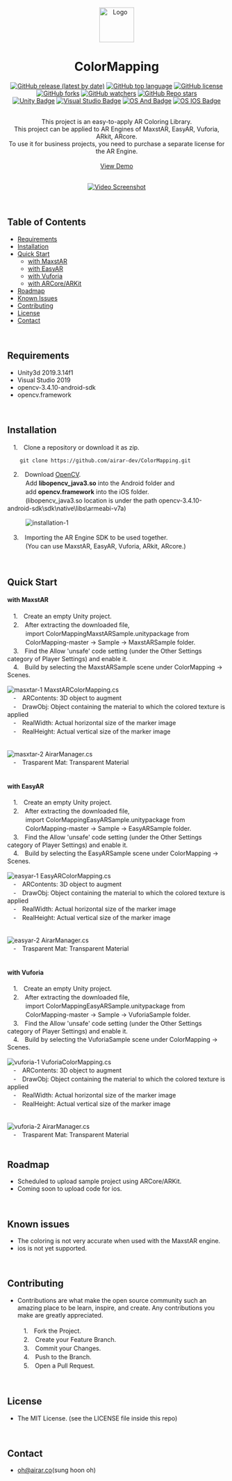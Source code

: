 <br />

<p align="center">
  <a href="https://github.com/airar-dev/ColorMapping">
    <img src="http://dev.airar.co/ColorMapping/Img/Default/logo_png.png" alt="Logo" width="80" height="80">
  </a>

  <h1 align="center"> ColorMapping </h1>
  
<div align="center">
  
[![GitHub release (latest by date)](https://img.shields.io/github/v/release/airar-dev/Unity-AR-ColorMapping?color=4cc51e)](https://github.com/airar-dev/Unity-AR-ColorMapping/releases/)
[![GitHub top language](https://img.shields.io/github/languages/top/airar-dev/Unity-AR-ColorMapping?color=1081c2)](https://github.com/airar-dev/Unity-AR-ColorMapping/search?l=c%23)
[![GitHub license](https://img.shields.io/github/license/airar-dev/Unity-AR-ColorMapping?color=f48041)](https://opensource.org/licenses/bsd-license.php)
[![GitHub forks](https://img.shields.io/github/forks/airar-dev/Unity-AR-ColorMapping?color=4cc51e)](https://github.com/airar-dev/Unity-AR-ColorMapping/network/members)
[![GitHub watchers](https://img.shields.io/github/watchers/airar-dev/Unity-AR-ColorMapping?color=4cc51e)](https://github.com/airar-dev/Unity-AR-ColorMapping/watchers)
[![GitHub Repo stars](https://img.shields.io/github/stars/airar-dev/Unity-AR-ColorMapping?color=4cc51e)](https://github.com/airar-dev/Unity-AR-ColorMapping/stargazers) <br />
[![Unity Badge](http://img.shields.io/badge/-Unity3D_2019.3.14f1-000?logo=unity&link=https://unity.com/)](https://unity.com/)
[![Visual Studio Badge](http://img.shields.io/badge/-Visual_Studio_2019-5C2D91?logo=visual-studio&link=https://visualstudio.microsoft.com/)](https://visualstudio.microsoft.com/)
[![OS And Badge](http://img.shields.io/badge/-opencv_3.4.10_android_sdk-3DDC84?logo=Android&logoColor=fff&link=https://opencv.org/releases/)](https://opencv.org/releases/)
[![OS IOS Badge](http://img.shields.io/badge/-opencv.framework-9f9f9f?logo=iOS&logoColor=fff&link=https://opencv.org/releases/)](https://opencv.org/releases/)

</div>

  <p align="center"> <br />
    This project is an easy-to-apply AR Coloring Library. <br />
    This project can be applied to AR Engines of MaxstAR, EasyAR, Vuforia, ARkit, ARcore. <br />
    To use it for business projects, you need to purchase a separate license for the AR Engine. <br /><br />
    <a href="https://www.youtube.com/watch?v=I-WvBQRE2dw&feature=youtu.be" target="_blank">View Demo</a> <br /><br />
    
 <p align="center">
  <a href="https://www.youtube.com/watch?v=I-WvBQRE2dw&amp;feature=youtu.be" rel="nofollow">
  <img src="http://dev.airar.co/ColorMapping/Img/Default/video_sample.gif" alt="Video Screenshot" style="max-width:100%;">
  </a>
 </p>
    
  </p>
</p>

<br />


## Table of Contents

* [Requirements](#requirements)
* [Installation](#installation)
* [Quick Start](#quick-start)
  * [with MaxstAR](#with-maxstar)
  * [with EasyAR](#with-easyar)
  * [with Vuforia](#with-vuforia)
  * [with ARCore/ARKit](#with-arcore/arkit)
* [Roadmap](#roadmap)
* [Known Issues](#known-issues)
* [Contributing](#contributing)
* [License](#license)
* [Contact](#contact)

<br />


## Requirements

* Unity3d 2019.3.14f1
* Visual Studio 2019
* opencv-3.4.10-android-sdk
* opencv.framework

<br />


## Installation
　1.　Clone a repository or download it as zip.
```
    git clone https://github.com/airar-dev/ColorMapping.git
```
　2.　Download [OpenCV](https://opencv.org/releases/). <br />
　　　Add **libopencv_java3.so** into the Android folder and <br />
　　　add **opencv.framework** into the iOS folder. <br />
　　　(libopencv_java3.so location is under the path opencv-3.4.10-android-sdk\sdk\native\libs\armeabi-v7a) <br />
   
　　　![installation-1]

　3.　Importing the AR Engine SDK to be used together. <br />
　　　(You can use MaxstAR, EasyAR, Vuforia, ARkit, ARcore.) <br />

<br />


## Quick Start

#### with MaxstAR

　1.　Create an empty Unity project.<br />
　2.　After extracting the downloaded file, <br />
　　　import ColorMappingMaxstARSample.unitypackage from <br />
　　　ColorMapping-master -> Sample -> MaxstARSample folder.<br />
　3.　Find the Allow 'unsafe' code setting (under the Other Settings category of Player Settings) and enable it.<br />
　4.　Build by selecting the MaxstARSample scene under ColorMapping -> Scenes. <br /><br />
  ![masxtar-1]
  MaxstARColorMapping.cs <br />
　-　ARContents:  3D object to augment <br />
　-　DrawObj: Object containing the material to which the colored texture is applied <br />
　-　RealWidth: Actual horizontal size of the marker image <br />
　-　RealHeight: Actual vertical size of the marker image <br />
<br /><br />
  ![masxtar-2]
  AirarManager.cs <br />
　-　Trasparent Mat: Transparent Material <br /><br />


#### with EasyAR

　1.　Create an empty Unity project.<br />
　2.　After extracting the downloaded file, <br />
　　　import ColorMappingEasyARSample.unitypackage from <br />
　　　ColorMapping-master -> Sample -> EasyARSample folder.<br />
　3.　Find the Allow 'unsafe' code setting (under the Other Settings category of Player Settings) and enable it.<br />
　4.　Build by selecting the EasyARSample scene under ColorMapping -> Scenes. <br /><br />
  ![easyar-1]
  EasyARColorMapping.cs <br />
　-　ARContents:  3D object to augment <br />
　-　DrawObj: Object containing the material to which the colored texture is applied <br />
　-　RealWidth: Actual horizontal size of the marker image <br />
　-　RealHeight: Actual vertical size of the marker image <br />
<br /><br />
  ![easyar-2]
  AirarManager.cs <br />
　-　Trasparent Mat: Transparent Material <br /><br />


#### with Vuforia

　1.　Create an empty Unity project.<br />
　2.　After extracting the downloaded file, <br />
　　　import ColorMappingEasyARSample.unitypackage from <br />
　　　ColorMapping-master -> Sample -> VuforiaSample folder.<br />
　3.　Find the Allow 'unsafe' code setting (under the Other Settings category of Player Settings) and enable it.<br />
　4.　Build by selecting the VuforiaSample scene under ColorMapping -> Scenes. <br /><br />
  ![vuforia-1]
  VuforiaColorMapping.cs <br />
　-　ARContents:  3D object to augment <br />
　-　DrawObj: Object containing the material to which the colored texture is applied <br />
　-　RealWidth: Actual horizontal size of the marker image <br />
　-　RealHeight: Actual vertical size of the marker image <br />
<br /><br />
  ![vuforia-2]
  AirarManager.cs <br />
　-　Trasparent Mat: Transparent Material <br /><br />


## Roadmap
* Scheduled to upload sample project using ARCore/ARKit.
* Coming soon to upload code for ios.

<br />


## Known issues

* The coloring is not very accurate when used with the MaxstAR engine.
* ios is not yet supported.

<br />


## Contributing

* Contributions are what make the open source community such an amazing place to be learn, inspire, and create. Any contributions you make are greatly appreciated. <br /><br />
　1.　Fork the Project. <br />
　2.　Create your Feature Branch. <br />
　3.　Commit your Changes. <br />
　4.　Push to the Branch. <br />
　5.　Open a Pull Request. <br />

<br />


## License
* The MIT License. (see the LICENSE file inside this repo)

<br />

## Contact
* oh@airar.co(sung hoon oh)

<br /><br />


<!-- MARKDOWN LINKS & IMAGES -->

[installation-1]: http://dev.airar.co/ColorMapping/Img/Default/Installation_01.jpg
[masxtar-1]: http://dev.airar.co/ColorMapping/Img/MaxstAR/MaxstARSampleImg_01.jpg
[masxtar-2]: http://dev.airar.co/ColorMapping/Img/MaxstAR/MaxstARSampleImg_02.jpg
[easyar-1]: http://dev.airar.co/ColorMapping/Img/EasyAR/EasyARSampleImg_01.jpg
[easyar-2]: http://dev.airar.co/ColorMapping/Img/EasyAR/EasyARSampleImg_02.jpg
[vuforia-1]: http://dev.airar.co/ColorMapping/Img/Vuforia/VuforiaSampleImg_01.jpg
[vuforia-2]: http://dev.airar.co/ColorMapping/Img/Vuforia/VuforiaSampleImg_02.jpg
